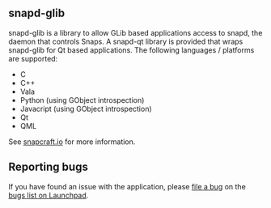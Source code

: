 ## snapd-glib

snapd-glib is a library to allow GLib based applications access to snapd, the daemon that controls Snaps.
A snapd-qt library is provided that wraps snapd-glib for Qt based applications.
The following languages / platforms are supported:
  * C
  * C++
  * Vala
  * Python (using GObject introspection)
  * Javacript (using GObject introspection)
  * Qt
  * QML

See [snapcraft.io](https://snapcraft.io) for more information.

## Reporting bugs

If you have found an issue with the application, please [file a bug](https://bugs.launchpad.net/snapd-glib/+filebug) on the [bugs list on Launchpad](https://bugs.launchpad.net/snapd-glib/).
